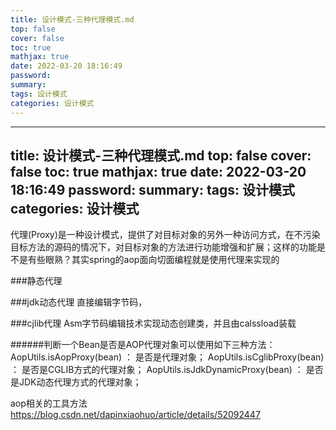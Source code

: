 ```yaml
---
title: 设计模式-三种代理模式.md
top: false
cover: false
toc: true
mathjax: true
date: 2022-03-20 18:16:49
password:
summary:
tags: 设计模式
categories: 设计模式
---
```

---
title: 设计模式-三种代理模式.md
top: false
cover: false
toc: true
mathjax: true
date: 2022-03-20 18:16:49
password:
summary:
tags: 设计模式
categories: 设计模式
---
代理(Proxy)是一种设计模式，提供了对目标对象的另外一种访问方式，在不污染目标方法的源码的情况下，对目标对象的方法进行功能增强和扩展；这样的功能是不是有些眼熟？其实spring的aop面向切面编程就是使用代理来实现的




###静态代理


###jdk动态代理
直接编辑字节码，

###cjlib代理
Asm字节码编辑技术实现动态创建类，并且由calssload装载


######判断一个Bean是否是AOP代理对象可以使用如下三种方法：
AopUtils.isAopProxy(bean)        ： 是否是代理对象；
AopUtils.isCglibProxy(bean)       ： 是否是CGLIB方式的代理对象；
AopUtils.isJdkDynamicProxy(bean) ： 是否是JDK动态代理方式的代理对象；

aop相关的工具方法
https://blog.csdn.net/dapinxiaohuo/article/details/52092447
